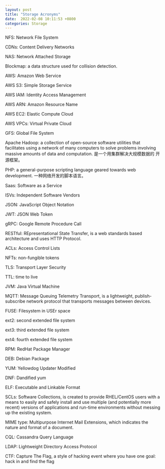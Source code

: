 ```yaml
---
layout: post
title: "Storage Acronyms"
date:  2022-02-08 10:11:53 +0800
categories: Storage
---
```


NFS: Network File System

CDNs: Content Delivery Networks

NAS: Network Attached Storage

Blockmap:  a data structure used for collision detection.

AWS: Amazon Web Service

AWS S3: Simple Storage Service

AWS IAM: Identity Access Management

AWS ARN:  Amazon Resource Name

AWS EC2:  Elastic Compute Cloud

AWS VPCs:  Virtual Private Cloud

GFS:  Global File System

Apache Hadoop:  a collection of open-source software utilities that
 facilitates using a network of many computers to solve problems involving
 massive amounts of data and computation. 是一个用集群解决大规模数据的
开源框架。

PHP:  a general-purpose scripting language geared towards web development.
一种网络开发的脚本语言。

Saas:  Software as a Service

ISVs:  Independent Software Vendors

JSON:  JavaScript Object Notation

JWT:  JSON Web Token

gRPC:  Google Remote Procedure Call

RESTful: REpresentational State Transfer, is a web standards based architecture and
uses HTTP Protocol.

ACLs:  Access Control Lists

NFTs:  non-fungible tokens

TLS:  Transport Layer Security

TTL:  time to live

JVM:  Java Virtual Machine

MQTT:  Message Queuing Telemetry Transport, is a lightweight, publish-subscribe 
network protocol that transports messages between devices.

FUSE:  Filesystem in USEr space

ext2:  second extended file system

ext3:  third extended file system

ext4:  fourth extended file system

RPM:  RedHat Package Manager

DEB:  Debian Package

YUM:  Yellowdog Updater Modified

DNF:  Dandified yum

ELF:  Executable and Linkable Format

SCLs:  Software Collections, is created to provide RHEL/CentOS users with a means to easily and safely install and use multiple (and potentially more recent) versions of applications and run-time environments without messing up the existing system.

MIME type: Multipurpose Internet Mail Extensions, which indicates the
 nature and format of a document.

CQL: Cassandra Query Language

LDAP:  Lightweight Directory Access Protocol

CTF:  Capture The Flag, a style of hacking event where you have one goal:
 hack in and find the flag
